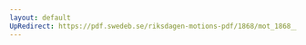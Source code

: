 ```yaml
---
layout: default
UpRedirect: https://pdf.swedeb.se/riksdagen-motions-pdf/1868/mot_1868__ak__00247/mot_1868__ak__00247_012.pdf
---
```

